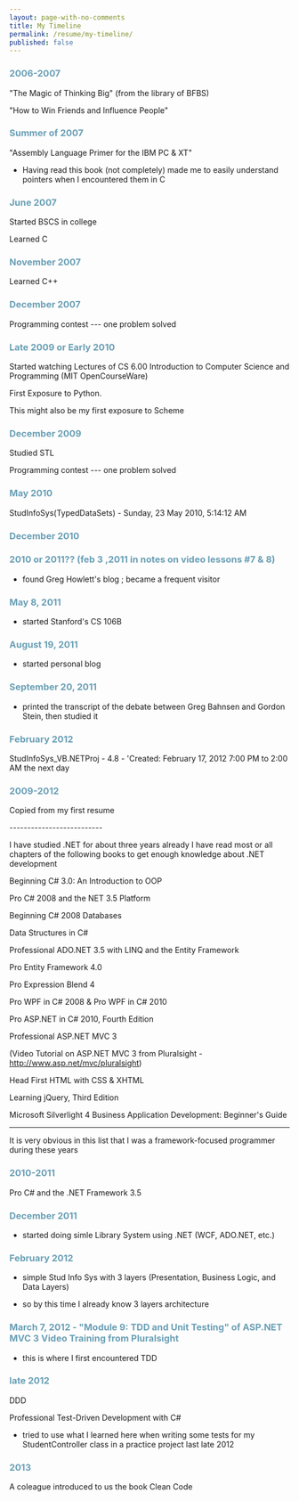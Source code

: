 ```yaml
---
layout: page-with-no-comments
title: My Timeline
permalink: /resume/my-timeline/
published: false
---
```



<style>
  h3 {
    color: #6a9fb5;
  }
</style>


### 2006-2007

"The Magic of Thinking Big" (from the library of BFBS)

"How to Win Friends and Influence People"

### Summer of 2007

"Assembly Language Primer for the IBM PC & XT"

- Having read this book (not completely) made me to easily understand pointers when I encountered them in C

### June 2007

Started BSCS in college

Learned C

### November 2007

Learned C++



### December 2007

Programming contest --- one problem solved



### Late 2009 or Early 2010

Started watching Lectures of CS 6.00 Introduction to Computer Science and Programming (MIT OpenCourseWare)

First Exposure to Python.

This might also be my first exposure to Scheme

### December 2009

Studied STL

Programming contest --- one problem solved


### May 2010

‎StudInfoSys(TypedDataSets) - Sunday, ‎23 ‎May ‎2010, ‏‎5:14:12 AM


### December 2010



### 2010 or 2011?? (feb 3 ,2011 in notes on video lessons #7 & 8)

- found Greg Howlett's blog ; became a frequent visitor



### May 8, 2011 

- started Stanford's CS 106B

### August 19, 2011 

- started personal blog

### September 20, 2011 

- printed the transcript of the debate between Greg Bahnsen and Gordon Stein, then studied it


### February 2012

StudInfoSys_VB.NETProj - 4.8 - 'Created: February 17, 2012 7:00 PM to 2:00 AM the next day


### 2009-2012



Copied from my first resume

<div class="message" markdown="1">
--------------------------


I have studied .NET for about three years already I have read most or all chapters of the following books to get enough knowledge about .NET development

Beginning C# 3.0: An Introduction to OOP

Pro C# 2008 and the NET 3.5 Platform

Beginning C# 2008 Databases

Data Structures in C#

Professional ADO.NET 3.5 with LINQ and the Entity Framework

Pro Entity Framework 4.0

Pro Expression Blend 4

Pro WPF in C# 2008 & Pro WPF in C# 2010

Pro ASP.NET in C# 2010, Fourth Edition

Professional ASP.NET MVC 3

(Video Tutorial on ASP.NET MVC 3 from Pluralsight - http://www.asp.net/mvc/pluralsight)

Head First HTML with CSS & XHTML

Learning jQuery, Third Edition

Microsoft Silverlight 4 Business Application Development: Beginner's Guide

-------------------------------------------------

</div>

It is very obvious in this list that I was a framework-focused programmer during these years

### 2010-2011

Pro C# and the .NET Framework 3.5



### December 2011

- started doing simle Library System using .NET (WCF, ADO.NET, etc.)


### February 2012

- simple Stud Info Sys with 3 layers (Presentation, Business Logic, and Data Layers)

- so by this time I already know 3 layers architecture


### March 7, 2012 - "Module 9: TDD and Unit Testing" of ASP.NET MVC 3 Video Training from Pluralsight

- this is where I first encountered TDD


### late 2012

DDD


Professional Test-Driven Development with C#

- tried to use what I learned here when writing some tests for my StudentController class in a practice project last late 2012



### 2013

A coleague introduced to us the book Clean Code







